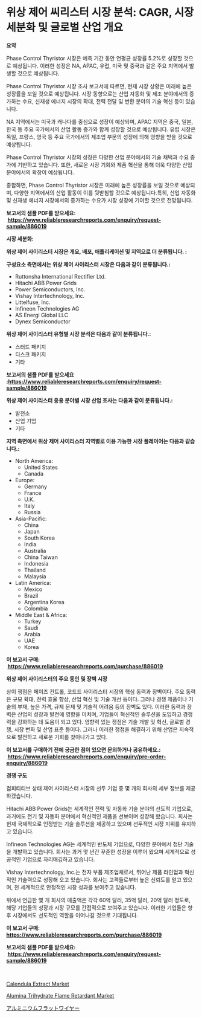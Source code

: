 <p><h1>위상 제어 씨리스터 시장 분석: CAGR, 시장 세분화 및 글로벌 산업 개요</h1></p><p><strong>요약</strong></p>
<p><p>Phase Control Thyristor 시장은 예측 기간 동안 연평균 성장률 5.2%로 성장할 것으로 예상됩니다. 이러한 성장은 NA, APAC, 유럽, 미국 및 중국과 같은 주요 지역에서 발생할 것으로 예상됩니다.</p><p>Phase Control Thyristor 시장 조사 보고서에 따르면, 현재 시장 상황은 미래에 높은 성장률을 보일 것으로 예상됩니다. 시장 동향으로는 산업 자동화 및 제조 분야에서의 증가하는 수요, 신재생 에너지 시장의 확대, 전력 전달 및 변환 분야의 기술 혁신 등이 있습니다.</p><p>NA 지역에서는 미국과 캐나다를 중심으로 성장이 예상되며, APAC 지역은 중국, 일본, 한국 등 주요 국가에서의 산업 활동 증가와 함께 성장할 것으로 예상됩니다. 유럽 시장은 독일, 프랑스, 영국 등 주요 국가에서의 제조업 부문의 성장에 의해 영향을 받을 것으로 예상됩니다.</p><p>Phase Control Thyristor 시장의 성장은 다양한 산업 분야에서의 기술 채택과 수요 증가에 기반하고 있습니다. 또한, 새로운 시장 기회와 제품 혁신을 통해 더욱 다양한 산업 분야에서의 확장이 예상됩니다.</p><p>종합하면, Phase Control Thyristor 시장은 미래에 높은 성장률을 보일 것으로 예상되며, 다양한 지역에서의 산업 활동이 이를 뒷받침할 것으로 예상됩니다.특히, 산업 자동화 및 신재생 에너지 시장에서의 증가하는 수요가 시장 성장에 기여할 것으로 전망됩니다.</p></p>
<p><strong>보고서의 샘플 PDF를 받으세요: &nbsp;<a href="https://www.reliableresearchreports.com/enquiry/request-sample/886019">https://www.reliableresearchreports.com/enquiry/request-sample/886019</a></strong></p>
<p><strong>시장 세분화:</strong></p>
<p><strong> 위상 제어 사이리스터 시장은 개요, 배포, 애플리케이션 및 지역으로 더 분류됩니다. :</strong></p>
<p><strong>구성요소 측면에서는 위상 제어 사이리스터 시장은 다음과 같이 분류됩니다.:</strong></p>
<p><ul><li>Ruttonsha International Rectifier Ltd.</li><li>Hitachi ABB Power Grids</li><li>Power Semiconductors, Inc.</li><li>Vishay Intertechnology, Inc.</li><li>Littelfuse, Inc.</li><li>Infineon Technologies AG</li><li>AS Energi Global LLC</li><li>Dynex Semiconductor</li></ul></p>
<p><strong> 위상 제어 사이리스터 유형별 시장 분석은 다음과 같이 분류됩니다.:</strong></p>
<p><ul><li>스터드 패키지</li><li>디스크 패키지</li><li>기타</li></ul></p>
<p><strong>보고서의 샘플 PDF를 받으세요 :<a href="https://www.reliableresearchreports.com/enquiry/request-sample/886019">https://www.reliableresearchreports.com/enquiry/request-sample/886019</a></strong></p>
<p><strong> 위상 제어 사이리스터 응용 분야별 시장 산업 조사는 다음과 같이 분류됩니다.:</strong></p>
<p><ul><li>발전소</li><li>산업 기업</li><li>기타</li></ul></p>
<p><strong>지역 측면에서 위상 제어 사이리스터 지역별로 이용 가능한 시장 플레이어는 다음과 같습니다.:</strong></p>
<p><ul>
    <li>
        North America:
        <ul>
            <li>United States</li>
            <li>Canada</li>
        </ul>
    </li>
    <li>
        Europe:
        <ul>
            <li>Germany</li>
            <li>France</li>
            <li>U.K.</li>
            <li>Italy</li>
            <li>Russia</li>
        </ul>
    </li>
    <li>
        Asia-Pacific:
        <ul>
            <li>China</li>
            <li>Japan</li>
            <li>South Korea</li>
            <li>India</li>
            <li>Australia</li>
            <li>China Taiwan</li>
            <li>Indonesia</li>
            <li>Thailand</li>
            <li>Malaysia</li>
        </ul>
    </li>
    <li>
        Latin America:
        <ul>
            <li>Mexico</li>
            <li>Brazil</li>
            <li>Argentina Korea</li>
            <li>Colombia</li>
        </ul>
    </li>
    <li>
        Middle East & Africa:
        <ul>
            <li>Turkey</li>
            <li>Saudi</li>
            <li>Arabia</li>
            <li>UAE</li>
            <li>Korea</li>
        </ul>
    </li>
    </ul></p>
<p><strong>이 보고서 구매: &nbsp;<a href="https://www.reliableresearchreports.com/purchase/886019">https://www.reliableresearchreports.com/purchase/886019</a></strong></p>
<p><strong>위상 제어 사이리스터의 주요 동인 및 장벽 시장</strong></p>
<p><p>상이 쟁점은 페이즈 컨트롤, 코드드 사이리스터 시장의 핵심 동력과 장벽이다. 주요 동력은 규모 확대, 전력 효율 향상, 산업 혁신 및 기술 개선 등이다. 그러나 경쟁 제품이나 기술의 부재, 높은 가격, 규제 문제 및 기술적 어려움 등의 장벽도 있다. 이러한 동력과 장벽은 산업의 성장과 발전에 영향을 미치며, 기업들이 혁신적인 솔루션을 도입하고 경쟁력을 강화하는 데 도움이 되고 있다. 영향력 있는 쟁점은 기술 개발 및 혁신, 글로벌 경쟁, 시장 변화 및 산업 표준 등이다. 그러나 이러한 쟁점을 해결하기 위해 산업은 지속적으로 발전하고 새로운 기회를 찾아나가고 있다.</p></p>
<p><strong>이 보고서를 구매하기 전에 궁금한 점이 있으면 문의하거나 공유하세요.: &nbsp;<a href="https://www.reliableresearchreports.com/enquiry/pre-order-enquiry/886019">https://www.reliableresearchreports.com/enquiry/pre-order-enquiry/886019</a></strong></p>
<p><strong>경쟁 구도</strong></p>
<p><p>컴피티티브 상태 제어 사이리스터 시장의 선두 기업 중 몇 개의 회사의 세부 정보를 제공하겠습니다. </p><p>Hitachi ABB Power Grids는 세계적인 전력 및 자동화 기술 분야의 선도적 기업으로, 과거에도 전기 및 자동화 분야에서 혁신적인 제품을 선보이며 성장해 왔습니다. 회사는 현재 국제적으로 인정받는 기술 솔루션을 제공하고 있으며 선두적인 시장 지위를 유지하고 있습니다.</p><p>Infineon Technologies AG는 세계적인 반도체 기업으로, 다양한 분야에서 첨단 기술을 개발하고 있습니다. 회사는 과거 몇 년간 꾸준한 성장을 이루어 왔으며 세계적으로 성공적인 기업으로 자리매김하고 있습니다. </p><p>Vishay Intertechnology, Inc.는 전자 부품 제조업체로서, 뛰어난 제품 라인업과 혁신적인 기술력으로 성장해 오고 있습니다. 회사는 고객들로부터 높은 신뢰도를 얻고 있으며, 전 세계적으로 안정적인 시장 성과를 보여주고 있습니다.</p><p>위에서 언급한 몇 개 회사의 매출액은 각각 60억 달러, 35억 달러, 20억 달러 정도로, 해당 기업들의 성장과 시장 규모를 간접적으로 보여주고 있습니다. 이러한 기업들은 향후 시장에서도 선도적인 역할을 이어나갈 것으로 기대됩니다.</p></p>
<p><strong>이 보고서 구매: &nbsp; <a href="https://www.reliableresearchreports.com/purchase/886019">https://www.reliableresearchreports.com/purchase/886019</a></strong></p>
<p><strong>보고서의 샘플 PDF를 받으세요: &nbsp;<a href="https://www.reliableresearchreports.com/enquiry/request-sample/886019">https://www.reliableresearchreports.com/enquiry/request-sample/886019</a></strong><strong></strong></p>
<p>&nbsp;</p>
<p><p><a href="https://valiant-lunge-8fe.notion.site/Calendula-Extract-Market-Share-Market-New-Trends-Analysis-Report-By-Type-By-Application-By-End-u-bf2300871ee840c1bb44388f0cdafb50">Calendula Extract Market</a></p><p><a href="https://picayune-night-cbd.notion.site/Alumina-Trihydrate-Flame-Retardant-Market-Size-2024-2031-Global-Industrial-Analysis-Key-Geographi-478e7c27f0ce4f049642065edcb41859">Alumina Trihydrate Flame Retardant Market</a></p><p><a href="https://medium.com/@keithpiper1905/%E3%82%A2%E3%83%AB%E3%83%9F%E3%83%8B%E3%82%A6%E3%83%A0%E5%B9%B3%E7%B7%9A%E5%B8%82%E5%A0%B4%E3%81%AE%E5%88%86%E6%9E%90%E3%81%A8%E3%82%B5%E3%82%A4%E3%82%BA%E3%81%AE%E4%BA%88%E6%B8%AC-2024%E5%B9%B4%E3%81%8B%E3%82%892031%E5%B9%B4%E3%81%BE%E3%81%A7%E3%81%AE%E6%9C%9F%E9%96%93%E3%81%AB%E4%BA%88%E6%B8%AC%E3%81%95%E3%82%8C%E3%81%A6%E3%81%84%E3%81%BE%E3%81%99-a19a938d990a">アルミニウムフラットワイヤー</a></p></p>
